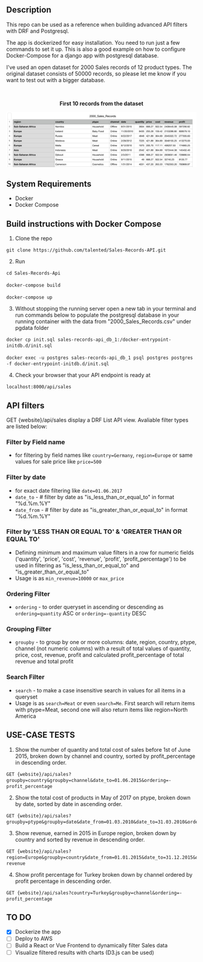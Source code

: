 ## Description

<p>This repo can be used as a reference when building advanced API filters with DRF and Postgresql.</p>
<p>The app is dockerized for easy installation. You need to run just a few commands to set it up. This is also a good example on how to configure Docker-Compose for a django app with postgresql database.</p>
<p>I've used an open dataset for 2000 Sales records of 12 product types. The original dataset consists of 50000 records, so please let me know if you want to test out with a bigger database.</p>
<br/>
<p align=center><strong>First 10 records from the dataset</strong></p>

![Screenshot](Screenshot.png)

## System Requirements

- Docker
- Docker Compose

## Build instructions with Docker Compose

1. Clone the repo

```shell
git clone https://github.com/talented/Sales-Records-API.git
```

2. Run

```shell
cd Sales-Records-Api

docker-compose build

docker-compose up
```

3. Without stopping the running server open a new tab in your terminal and run commands below to populate the postgresql database in your running container with the data from "2000_Sales_Records.csv" under pgdata folder

```shell
docker cp init.sql sales-records-api_db_1:/docker-entrypoint-initdb.d/init.sql

docker exec -u postgres sales-records-api_db_1 psql postgres postgres -f docker-entrypoint-initdb.d/init.sql
```

4. Check your browser that your API endpoint is ready at

```shell
localhost:8000/api/sales
```

## API filters

<p>GET {website}/api/sales display a DRF List API view. Avaliable filter types are listed below:<p>

### Filter by Field name

- for filtering by field names like `country=Germany`, `region=Europe` or same values for sale price like `price=500`

### Filter by date

- for exact date filtering like `date=01.06.2017`
- `date_to` - # filter by date as "is_less_than_or_equal_to" in format "%d.%m.%Y"
- `date_from` - # filter by date as "is_greater_than_or_equal_to" in format "%d.%m.%Y"

### Filter by 'LESS THAN OR EQUAL TO' & 'GREATER THAN OR EQUAL TO'

- Defining minimum and maximum value filters in a row for numeric fields ('quantity', 'price', 'cost', 'revenue', 'profit', 'profit_percentage') to be used in filtering as "is_less_than_or_equal_to" and "is_greater_than_or_equal_to"
- Usage is as `min_revenue=10000` or `max_price`

### Ordering Filter

- `ordering` - to order queryset in ascending or descending as `ordering=quantity` ASC or `ordering=-quantity` DESC

### Grouping Filter

- `groupby` - to group by one or more columns: date, region, country, ptype, channel (not numeric columns) with a result of total values of quantity, price, cost, revenue, profit and calculated profit_percentage of total revenue and total profit

### Search Filter

- `search` - to make a case insensitive search in values for all items in a queryset
- Usage is as `search=Meat` or even `search=Me`. First search will return items with ptype=Meat, second one will also return items like region=North America

## USE-CASE TESTS

1. Show the number of quantity and total cost of sales before 1st of June 2015, broken down by channel and country, sorted by profit_percentage in descending order.

```shell
GET {website}/api/sales?groupby=country&groupby=channel&date_to=01.06.2015&ordering=-profit_percentage
```

2. Show the total cost of products in May of 2017 on ptype, broken down by date, sorted by date in ascending order.

```shell
GET {website}/api/sales?groupby=ptype&groupby=date&date_from=01.03.2010&date_to=31.03.2010&ordering=date
```

3. Show revenue, earned in 2015 in Europe region, broken down by country and sorted by revenue in descending order.

```shell
GET {website}/api/sales?region=Europe&groupby=country&date_from=01.01.2015&date_to=31.12.2015&ordering=-revenue
```

4. Show profit percentage for Turkey broken down by channel ordered by profit percentage in descending order.

```shell
GET {website}/api/sales?country=Turkey&groupby=channel&ordering=-profit_percentage
```

## TO DO

- [x] Dockerize the app
- [ ] Deploy to AWS
- [ ] Build a React or Vue Frontend to dynamically filter Sales data
- [ ] Visualize filtered results with charts (D3.js can be used)
